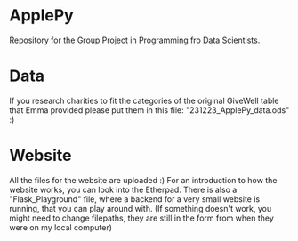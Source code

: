 # ApplePy
Repository for the Group Project in Programming fro Data Scientists. 

# Data
If you research charities to fit the categories of the original GiveWell table that Emma provided please put them in this file: "231223_ApplePy_data.ods" :)

# Website
All the files for the website are uploaded :) For an introduction to how the website works, you can look into the Etherpad. There is also a "Flask_Playground" file, where a backend for a very small website is running, that you can play around with. (If something doesn't work, you might need to change filepaths, they are still in the form from when they were on my local computer)
